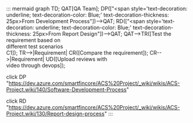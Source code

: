 ::: mermaid
 graph TD;
 QAT[QA Team];
DP(["<span style='text-decoration: underline; text-decoration-color: Blue;' text-decoration-thickness: 25px>From Development Process</span>"])-->QAT;
RD(["<span style='text-decoration: underline; text-decoration-color: Blue;' text-decoration-thickness: 25px>From Report Design</span>"])-->QAT;
QAT-->TR([Test the requirement based on<br> different test scenarios<br> C1]);
TR-->|Requirement| CR([Compare the requirement]);
CR-->|Requirement| UD([Upload reviews with<br> video through devops]);

click DP
"https://dev.azure.com/smartfincore/ACS%20Project/_wiki/wikis/ACS-Project.wiki/140/Software-Development-Process"

click RD
"https://dev.azure.com/smartfincore/ACS%20Project/_wiki/wikis/ACS-Project.wiki/130/Report-design-process"
:::
